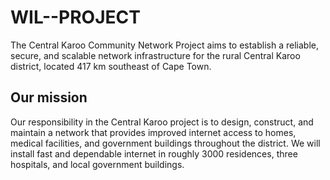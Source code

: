# WIL--PROJECT
The Central Karoo Community Network Project aims to establish a reliable, secure, and scalable network infrastructure for the rural Central Karoo district, located 417 km southeast of Cape Town.
## Our mission 
Our responsibility in the Central Karoo project is to design, construct, and maintain a network that provides improved internet access to homes, medical facilities, and government buildings throughout the district. We will install fast and dependable internet in roughly 3000 residences, three hospitals, and local government buildings.
